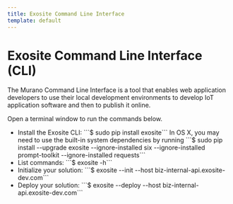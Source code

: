 ```yaml
---
title: Exosite Command Line Interface
template: default
---
```


# Exosite Command Line Interface (CLI)
The Murano Command Line Interface is a tool that enables web application developers to use their local development environments to develop IoT application software and then to publish it online. 

Open a terminal window to run the commands below.

<ul><li>Install the Exosite CLI: ```$ sudo pip install exosite``` In OS X, you may need to use the built-in system dependencies by running ```$ sudo pip install --upgrade exosite --ignore-installed six --ignore-installed prompt-toolkit --ignore-installed requests```</li>
<li>List commands: ```$ exosite -h```</li>
<li>Initialize your solution: ```$ exosite --init --host biz-internal-api.exosite-dev.com```</li>
<li>Deploy your solution: ```$ exosite --deploy --host biz-internal-api.exosite-dev.com```</li>
</ul>
